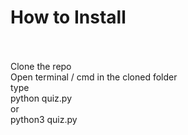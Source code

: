 <h1>How to Install</h1><br><br>
Clone the repo<br>
Open terminal / cmd in the cloned folder<br>
type<br>
python quiz.py<br>
or<br>
python3 quiz.py<br>